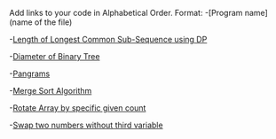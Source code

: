 Add links to your code in Alphabetical Order.
Format: -[Program name](name of the file)

-[Length of Longest Common Sub-Sequence using DP ](LongestCommonSubSequence.kt)

-[Diameter of Binary Tree](DiameterBinaryTree.kt)

-[Pangrams](Pangrams.kt)

-[Merge Sort Algorithm](MergeSort.kt)

-[Rotate Array by specific given count](RotateArrayClockwise.kt)

-[Swap two numbers without third variable](Swap_Numbers_without_third_variable.kt)

